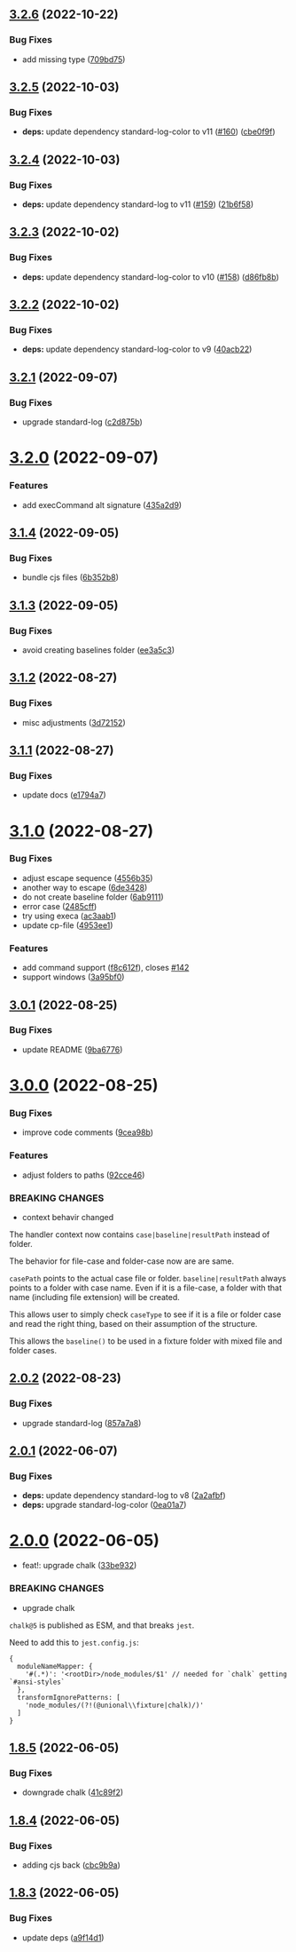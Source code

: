 ## [3.2.6](https://github.com/unional/fixture/compare/v3.2.5...v3.2.6) (2022-10-22)


### Bug Fixes

* add missing type ([709bd75](https://github.com/unional/fixture/commit/709bd7551eebcb3b9c6c0bb4551093f28b3bb819))

## [3.2.5](https://github.com/unional/fixture/compare/v3.2.4...v3.2.5) (2022-10-03)


### Bug Fixes

* **deps:** update dependency standard-log-color to v11 ([#160](https://github.com/unional/fixture/issues/160)) ([cbe0f9f](https://github.com/unional/fixture/commit/cbe0f9f47a68f5c659d126d3f2af0060d8896cb1))

## [3.2.4](https://github.com/unional/fixture/compare/v3.2.3...v3.2.4) (2022-10-03)


### Bug Fixes

* **deps:** update dependency standard-log to v11 ([#159](https://github.com/unional/fixture/issues/159)) ([21b6f58](https://github.com/unional/fixture/commit/21b6f5892e20c256fa54f8aa6cbfd88ac502754c))

## [3.2.3](https://github.com/unional/fixture/compare/v3.2.2...v3.2.3) (2022-10-02)


### Bug Fixes

* **deps:** update dependency standard-log-color to v10 ([#158](https://github.com/unional/fixture/issues/158)) ([d86fb8b](https://github.com/unional/fixture/commit/d86fb8b0a1f7fe88d17adbb6b5a6ba265b7934c2))

## [3.2.2](https://github.com/unional/fixture/compare/v3.2.1...v3.2.2) (2022-10-02)


### Bug Fixes

* **deps:** update dependency standard-log-color to v9 ([40acb22](https://github.com/unional/fixture/commit/40acb22d4ce6e1ba330785bad7cc57cca0be94d4))

## [3.2.1](https://github.com/unional/fixture/compare/v3.2.0...v3.2.1) (2022-09-07)


### Bug Fixes

* upgrade standard-log ([c2d875b](https://github.com/unional/fixture/commit/c2d875b87c16b642130080c145b8608f9de6300b))

# [3.2.0](https://github.com/unional/fixture/compare/v3.1.4...v3.2.0) (2022-09-07)


### Features

* add execCommand alt signature ([435a2d9](https://github.com/unional/fixture/commit/435a2d9a62d1fc768b71fd4d56be02adab8ad885))

## [3.1.4](https://github.com/unional/fixture/compare/v3.1.3...v3.1.4) (2022-09-05)


### Bug Fixes

* bundle cjs files ([6b352b8](https://github.com/unional/fixture/commit/6b352b8b3d087fabab829c908beda936373b337f))

## [3.1.3](https://github.com/unional/fixture/compare/v3.1.2...v3.1.3) (2022-09-05)


### Bug Fixes

* avoid creating baselines folder ([ee3a5c3](https://github.com/unional/fixture/commit/ee3a5c3f0b4870c8d604e6e717789c65ceb60253))

## [3.1.2](https://github.com/unional/fixture/compare/v3.1.1...v3.1.2) (2022-08-27)


### Bug Fixes

* misc adjustments ([3d72152](https://github.com/unional/fixture/commit/3d72152673bd3e5963300afc5a97712c41f504a2))

## [3.1.1](https://github.com/unional/fixture/compare/v3.1.0...v3.1.1) (2022-08-27)


### Bug Fixes

* update docs ([e1794a7](https://github.com/unional/fixture/commit/e1794a736d9522a2302f34a0e3422f587563d66b))

# [3.1.0](https://github.com/unional/fixture/compare/v3.0.1...v3.1.0) (2022-08-27)


### Bug Fixes

* adjust escape sequence ([4556b35](https://github.com/unional/fixture/commit/4556b3588c3beda728c6a1e6ab8cdfec4ee2cf31))
* another way to escape ([6de3428](https://github.com/unional/fixture/commit/6de34288e1a1ae1b4e41c86c568897cea1466cdc))
* do not create baseline folder ([6ab9111](https://github.com/unional/fixture/commit/6ab911176b5e36bb55d9e10d55908d3285399b3f))
* error case ([2485cff](https://github.com/unional/fixture/commit/2485cff420014ebe5877d9ffdfd9e25490f8af6e))
* try using execa ([ac3aab1](https://github.com/unional/fixture/commit/ac3aab1f435f72e07ac43fadf58f59edd0a8b782))
* update cp-file ([4953ee1](https://github.com/unional/fixture/commit/4953ee14d0db53f0afaa1d93e43a2f37c6ebab9c))


### Features

* add command support ([f8c612f](https://github.com/unional/fixture/commit/f8c612fc3ab3958efd41863ffe85744a3b32fa5c)), closes [#142](https://github.com/unional/fixture/issues/142)
* support windows ([3a95bf0](https://github.com/unional/fixture/commit/3a95bf04e08081bfc8689286598020a674d4b489))

## [3.0.1](https://github.com/unional/fixture/compare/v3.0.0...v3.0.1) (2022-08-25)


### Bug Fixes

* update README ([9ba6776](https://github.com/unional/fixture/commit/9ba6776ee029181cf2bf2de8f549b389e2b67543))

# [3.0.0](https://github.com/unional/fixture/compare/v2.0.2...v3.0.0) (2022-08-25)


### Bug Fixes

* improve code comments ([9cea98b](https://github.com/unional/fixture/commit/9cea98bfa47e49801821fd9e49728bcee7fc5ae9))


### Features

* adjust folders to paths ([92cce46](https://github.com/unional/fixture/commit/92cce4638411abe11b19fbd6533cca117a368cf1))


### BREAKING CHANGES

* context behavir changed

The handler context now contains `case|baseline|resultPath` instead of folder.

The behavior for file-case and folder-case now are are same.

`casePath` points to the actual case file or folder.
`baseline|resultPath` always points to a folder  with case name.
Even if it is a file-case,
a folder with that name (including file extension) will be created.

This allows user to simply check `caseType` to see if it is a file or folder case and read the right thing,
based on their assumption of the structure.

This allows the `baseline()` to be used in a fixture folder with mixed file and folder cases.

## [2.0.2](https://github.com/unional/fixture/compare/v2.0.1...v2.0.2) (2022-08-23)


### Bug Fixes

* upgrade standard-log ([857a7a8](https://github.com/unional/fixture/commit/857a7a81b1f4452f1c2161093beab6c7832646ef))

## [2.0.1](https://github.com/unional/fixture/compare/v2.0.0...v2.0.1) (2022-06-07)


### Bug Fixes

* **deps:** update dependency standard-log to v8 ([2a2afbf](https://github.com/unional/fixture/commit/2a2afbf2492e21d4c33fa8db8099c1f6b32e71bf))
* **deps:** upgrade standard-log-color ([0ea01a7](https://github.com/unional/fixture/commit/0ea01a723ed8b44bee7906137166cbccdcda9b52))

# [2.0.0](https://github.com/unional/fixture/compare/v1.8.5...v2.0.0) (2022-06-05)


* feat!: upgrade chalk ([33be932](https://github.com/unional/fixture/commit/33be932904b39c05dde0d07146b2ae203fcda97c))


### BREAKING CHANGES

* upgrade chalk

`chalk@5` is published as ESM, and that breaks `jest`.

Need to add this to `jest.config.js`:

```jsonc
{
  moduleNameMapper: {
    '#(.*)': '<rootDir>/node_modules/$1' // needed for `chalk` getting `#ansi-styles`
  },
  transformIgnorePatterns: [
    'node_modules/(?!(@unional\\fixture|chalk)/)'
  ]
}
```

## [1.8.5](https://github.com/unional/fixture/compare/v1.8.4...v1.8.5) (2022-06-05)


### Bug Fixes

* downgrade chalk ([41c89f2](https://github.com/unional/fixture/commit/41c89f2d84ee843ef4ae64a2b46965d56bc4927c))

## [1.8.4](https://github.com/unional/fixture/compare/v1.8.3...v1.8.4) (2022-06-05)


### Bug Fixes

* adding cjs back ([cbc9b9a](https://github.com/unional/fixture/commit/cbc9b9a5c1d92575989e5478dc29810f938df4ad))

## [1.8.3](https://github.com/unional/fixture/compare/v1.8.2...v1.8.3) (2022-06-05)


### Bug Fixes

* update deps ([a9f14d1](https://github.com/unional/fixture/commit/a9f14d1db6682b31a568126f12c844150a8e1217))
